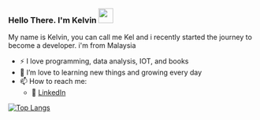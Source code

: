### Hello There. I'm Kelvin <img src="https://raw.githubusercontent.com/MartinHeinz/MartinHeinz/master/wave.gif" width="30px">

My name is Kelvin, you can call me Kel and i recently started the journey to become a developer. i'm from Malaysia

- ⚡ I love programming, data analysis, IOT, and books
- 🌱 I’m love to learning new things and growing every day
- 📫 How to reach me: 
    - :office: [LinkedIn](https://www.linkedin.com/in/kel-lee-52a167212/)



[![Top Langs](https://github-readme-stats.vercel.app/api/top-langs/?username=Kel9858)](https://github.com/anuraghazra/github-readme-stats)

